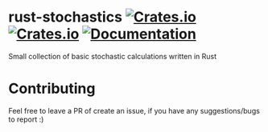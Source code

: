 # rust-stochastics [![Crates.io](https://img.shields.io/crates/v/basic_stochastics.svg)](https://crates.io/crates/basic_stochastics) [![Crates.io](https://img.shields.io/crates/l/basic_stochastics.svg)]() [![Documentation](https://docs.rs/basic_stochastics/badge.svg)](https://docs.rs/basic_stochastics/)
Small collection of basic stochastic calculations written in Rust

# Contributing
Feel free to leave a PR of create an issue, if you have any suggestions/bugs to report :)

